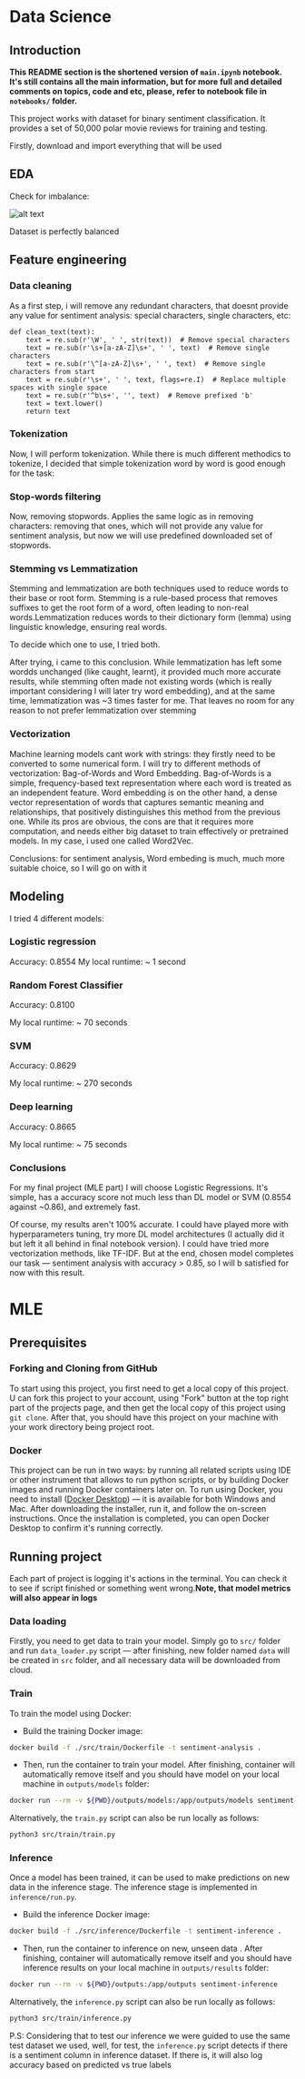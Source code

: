 # Data Science

## Introduction

**This README section is the shortened version of `main.ipynb` notebook. It's still contains all the main information, but for more full and detailed comments on topics, code and etc, please, refer to notebook file in `notebooks/` folder.**

This project works with dataset for binary sentiment classification. It provides a set of 50,000 polar movie reviews for training and testing.

Firstly, download and import everything that will be used

## EDA

Check for imbalance:

![alt text](assets/image.png)

Dataset is perfectly balanced

## Feature engineering

### Data cleaning

As a first step, i will remove any redundant characters, that doesnt provide any value for sentiment analysis: special characters, single characters, etc:

```
def clean_text(text):
    text = re.sub(r'\W', ' ', str(text))  # Remove special characters
    text = re.sub(r'\s+[a-zA-Z]\s+', ' ', text)  # Remove single characters
    text = re.sub(r'\^[a-zA-Z]\s+', ' ', text)  # Remove single characters from start
    text = re.sub(r'\s+', ' ', text, flags=re.I)  # Replace multiple spaces with single space
    text = re.sub(r'^b\s+', '', text)  # Remove prefixed 'b'
    text = text.lower()
    return text
```

### Tokenization

Now, I will perform tokenization. While there is much different methodics to tokenize, I decided that simple tokenization word by word is good enough for the task:

### Stop-words filtering

Now, removing stopwords. Applies the same logic as in removing characters: removing that ones, which will not provide any value for sentiment analysis, but now we will use predefined downloaded set of stopwords.

### Stemming vs Lemmatization

Stemming and lemmatization are both techniques used to reduce words to their base or root form. Stemming is a rule-based process that removes suffixes to get the root form of a word, often leading to non-real words.Lemmatization reduces words to their dictionary form (lemma) using linguistic knowledge, ensuring real words.

To decide which one to use, I tried both.

After trying, i came to this conclusion. While lemmatization has left some wordds unchanged (like caught, learnt), it provided much more accurate results, while stemming often made not existing words (which is really important considering I will later try word embedding), and at the same time, lemmatization was ~3 times faster for me. That leaves no room for any reason to not prefer lemmatization over stemming

### Vectorization

Machine learning models cant work with strings: they firstly need to be converted to some numerical form. I will try to different methods of vectorization: Bag-of-Words and Word Embedding. Bag-of-Words is a simple, frequency-based text representation where each word is treated as an independent feature. Word embedding is on the other hand, a dense vector representation of words that captures semantic meaning and relationships, that positively distinguishes this method from the previous one. While its pros are obvious, the cons are that it requires more computation, and needs either big dataset to train effectively or pretrained models. In my case, i used one called Word2Vec.

Conclusions: for sentiment analysis, Word embeding is much, much more suitable choice, so I will go on with it

## Modeling

I tried 4 different models:

### Logistic regression

Accuracy: 0.8554
My local runtime: ~ 1 second

### Random Forest Classifier

Accuracy: 0.8100

My local runtime: ~ 70 seconds

### SVM

Accuracy: 0.8629

My local runtime: ~ 270 seconds

### Deep learning

Accuracy: 0.8665

My local runtime: ~ 75 seconds

### Conclusions

For my final project (MLE part) I will choose Logistic Regressions. It's simple, has a accuracy score not much less than DL model or SVM (0.8554 against ~0.86), and extremely fast.

Of course, my results aren't 100% accurate. I could have played more with hyperparameters tuning, try more DL model architectures (I actually did it but left it all behind in final notebook version). I could have tried more vectorization methods, like TF-IDF. But at the end, chosen model completes our task — sentiment analysis with accuracy > 0.85, so I will b satisfied for now with this result.



# MLE

## Prerequisites

### Forking and Cloning from GitHub

To start using this project, you first need to get a local copy of this project. U can fork this project to your account, using "Fork" button at the top right part of the projects page, and then get the local copy of this project using `git clone`. After that, you should have this project on your machine with your work directory being project root.

### Docker

This project can be run in two ways: by running all related scripts using IDE or other instrument that allows to run python scripts, or by building Docker images and running Docker containers later on. To run using Docker, you need to install ([Docker Desktop](https://www.docker.com/products/docker-desktop)) — it is available for both Windows and Mac. After downloading the installer, run it, and follow the on-screen instructions. Once the installation is completed, you can open Docker Desktop to confirm it's running correctly. 

## Running project

Each part of project is logging it's actions in the terminal. You can check it to see if script finished or something went wrong.**Note, that model metrics will also appear in logs**

### Data loading

Firstly, you need to get data to train your model. Simply go to `src/` folder and run `data_loader.py` script — after finishing, new folder named `data` will be created in `src` folder, and all necessary data will be downloaded from cloud.

### Train

To train the model using Docker: 

- Build the training Docker image:
```bash
docker build -f ./src/train/Dockerfile -t sentiment-analysis .  
```
- Then, run the container to train your model. After finishing, container will automatically remove itself and you should have model on your local machine in `outputs/models` folder:
```bash
docker run --rm -v ${PWD}/outputs/models:/app/outputs/models sentiment-analysis
```

Alternatively, the `train.py` script can also be run locally as follows:

```bash
python3 src/train/train.py
```

### Inference

Once a model has been trained, it can be used to make predictions on new data in the inference stage. The inference stage is implemented in `inference/run.py`.

- Build the inference Docker image:
```bash
docker build -f ./src/inference/Dockerfile -t sentiment-inference . 
```

- Then, run the container to inference on new, unseen data . After finishing, container will automatically remove itself and you should have inference results on your local machine in `outputs/results` folder:
```bash
docker run --rm -v ${PWD}/outputs:/app/outputs sentiment-inference
```

Alternatively, the `inference.py` script can also be run locally as follows:

```bash
python3 src/train/inference.py
```

P.S: Considering that to test our inference we were guided to use the same test dataset we used, well, for test, the `inference.py` script detects if there is a sentiment column in inference dataset. If there is, it will also log accuracy based on predicted vs true labels